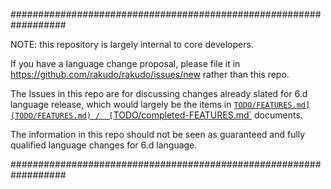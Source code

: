 
##################################################################

NOTE: this repository is largely internal to core developers.

If you have a language change proposal, please file it in
https://github.com/rakudo/rakudo/issues/new rather than this repo.

The Issues in this repo are for discussing changes already slated
for 6.d language release, which would largely be the items in
[`TODO/FEATURES.md](TODO/FEATURES.md) / 
[`TODO/completed-FEATURES.md`](TODO/completed-FEATURES.md) documents.

The information in this repo should not be seen as guaranteed
and fully qualified language changes for 6.d language.

##################################################################
